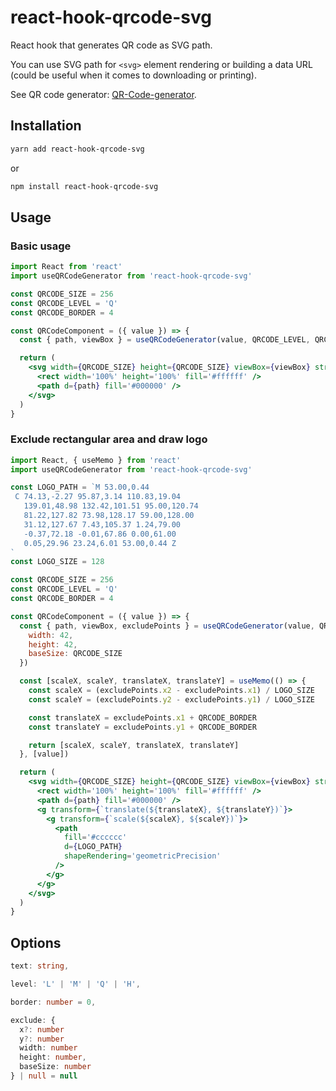 # react-hook-qrcode-svg

React hook that generates QR code as SVG path.

You can use SVG path for `<svg>` element rendering or building a data URL (could be useful when it comes to downloading or printing).

See QR code generator: [QR-Code-generator](https://github.com/nayuki/QR-Code-generator/tree/master/typescript-javascript).

## Installation

```sh
yarn add react-hook-qrcode-svg
```
or

```sh
npm install react-hook-qrcode-svg
```

## Usage

### Basic usage

```jsx
import React from 'react'
import useQRCodeGenerator from 'react-hook-qrcode-svg'

const QRCODE_SIZE = 256
const QRCODE_LEVEL = 'Q'
const QRCODE_BORDER = 4

const QRCodeComponent = ({ value }) => {
  const { path, viewBox } = useQRCodeGenerator(value, QRCODE_LEVEL, QRCODE_BORDER)

  return (
    <svg width={QRCODE_SIZE} height={QRCODE_SIZE} viewBox={viewBox} stroke='none'>
      <rect width='100%' height='100%' fill='#ffffff' />
      <path d={path} fill='#000000' />
    </svg>
  )
}
```

### Exclude rectangular area and draw logo

```jsx
import React, { useMemo } from 'react'
import useQRCodeGenerator from 'react-hook-qrcode-svg'

const LOGO_PATH = `M 53.00,0.44
 C 74.13,-2.27 95.87,3.14 110.83,19.04
   139.01,48.98 132.42,101.51 95.00,120.74
   81.22,127.82 73.98,128.17 59.00,128.00
   31.12,127.67 7.43,105.37 1.24,79.00
   -0.37,72.18 -0.01,67.86 0.00,61.00
   0.05,29.96 23.24,6.01 53.00,0.44 Z
`
const LOGO_SIZE = 128

const QRCODE_SIZE = 256
const QRCODE_LEVEL = 'Q'
const QRCODE_BORDER = 4

const QRCodeComponent = ({ value }) => {
  const { path, viewBox, excludePoints } = useQRCodeGenerator(value, QRCODE_LEVEL, QRCODE_BORDER, {
    width: 42,
    height: 42,
    baseSize: QRCODE_SIZE
  })

  const [scaleX, scaleY, translateX, translateY] = useMemo(() => {
    const scaleX = (excludePoints.x2 - excludePoints.x1) / LOGO_SIZE
    const scaleY = (excludePoints.y2 - excludePoints.y1) / LOGO_SIZE

    const translateX = excludePoints.x1 + QRCODE_BORDER
    const translateY = excludePoints.y1 + QRCODE_BORDER

    return [scaleX, scaleY, translateX, translateY]
  }, [value])

  return (
    <svg width={QRCODE_SIZE} height={QRCODE_SIZE} viewBox={viewBox} stroke='none'>
      <rect width='100%' height='100%' fill='#ffffff' />
      <path d={path} fill='#000000' />
      <g transform={`translate(${translateX}, ${translateY})`}>
        <g transform={`scale(${scaleX}, ${scaleY})`}>
          <path
            fill='#cccccc'
            d={LOGO_PATH}
            shapeRendering='geometricPrecision'
          />
        </g>
      </g>
    </svg>
  )
}
```

## Options

```ts
text: string,

level: 'L' | 'M' | 'Q' | 'H',

border: number = 0,

exclude: {
  x?: number
  y?: number
  width: number
  height: number,
  baseSize: number
} | null = null
```
